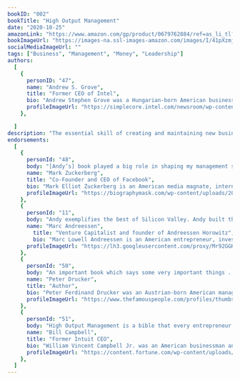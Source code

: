 ```yaml
---
bookID: "002"
bookTitle: "High Output Management"
date: "2020-10-25"
amazonLink: "https://www.amazon.com/gp/product/0679762884/ref=as_li_tl?ie=UTF8&camp=1789&creative=9325&creativeASIN=0679762884&linkCode=as2&tag=btmysmarter-20&linkId=ef47d8770e8d9e6bbad0c1fe45c9e6bc"
bookImageUrl: "https://images-na.ssl-images-amazon.com/images/I/41pXzmjz9KL._SX322_BO1,204,203,200_.jpg"
socialMediaImageUrl: ""
tags: ["Business", "Management", "Money", "Leadership"]
authors:
  [
    {
      personID: "47",
      name: "Andrew S. Grove",
      title: "Former CEO of Intel",
      bio: "Andrew Stephen Grove was a Hungarian-born American businessman, engineer, author and a pioneer in the semiconductor industry. He escaped from Communist-controlled Hungary at the age of 20 and moved to the United States, where he finished his education.",
      profileImageUrl: "https://simplecore.intel.com/newsroom/wp-content/uploads/sites/11/2016/01/andrew-grove_2.jpg",
	},

  ]
description: "The essential skill of creating and maintaining new businesses—the art of the entrepreneur—can be summed up in a single word: managing. Born of Grove’s experiences at one of America’s leading technology companies, High Output Management is equally appropriate for sales managers, accountants, consultants, and teachers, as well as CEOs and startup founders. Grove covers techniques for creating highly productive teams, demonstrating methods of motivation that lead to peak performance—throughout, High Output Management is a practical handbook for navigating real-life business scenarios and a powerful management manifesto with the ability to revolutionize the way we work."
endorsements:
  [
    {
      personId: "48",
      body: "[Andy’s] book played a big role in shaping my management style",
      name: "Mark Zuckerberg",
	  title: "Co-Founder and CEO of Facebook",
	  bio: "Mark Elliot Zuckerberg is an American media magnate, internet entrepreneur, and philanthropist. He is known for co-founding Facebook, Inc. and serves as its chairman, chief executive officer, and controlling shareholder.",
      profileImageUrl: "https://biographymask.com/wp-content/uploads/2020/05/Mark-Zuckerberg.jpg",
	},
	{
      personId: "11",
      body: "Andy exemplifies the best of Silicon Valley. Andy built the model for what a high quality Silicon Valley company could be.",
      name: "Marc Andreessen",
	    title: "Venture Capitalist and founder of Andreessen Horowitz",
	    bio: "Marc Lowell Andreessen is an American entrepreneur, investor, and software engineer. He is the co-author of Mosaic, the first widely used web browser; co-founder of Netscape; and co-founder and general partner of Silicon Valley venture capital firm Andreessen Horowitz.",
      profileImageUrl: "https://lh3.googleusercontent.com/proxy/Mr92GGKMSza1QI-zFd-a9rHbbQXMqDxk84fCVoioSdhkWYHHFHGW0oszz0DhOOA_2CPVa-dtaJP7CpAWNbjCwG4xOfk68lv8EA89Qq0wG4qlN9_D",
	},
	{
      personId: "50",
      body: "An important book which says some very important things . . . beautifully and with style.",
      name: "Peter Drucker",
	  title: "Author",
	  bio: "Peter Ferdinand Drucker was an Austrian-born American management consultant, educator, and author, whose writings contributed to the philosophical and practical foundations of the modern business corporation.",
      profileImageUrl: "https://www.thefamouspeople.com/profiles/thumbs/peter-drucker-4.jpg",
	},
	{
      personId: "51",
      body: "High Output Management is a bible that every entrepreneur and every manager in the country should look at, read and understand.",
      name: "Bill Campbell",
	  title: "Former Intuit CEO",
	  bio: "William Vincent Campbell Jr. was an American businessman and chairman of the board of trustees of Columbia University and chairman of the board of Intuit Inc. He was VP of Marketing and board director for Apple Inc. and CEO for Claris, Intuit, and GO Corporation.",
      profileImageUrl: "https://content.fortune.com/wp-content/uploads/2014/07/bill_campbell.jpg",
	},
  ]
---
```


